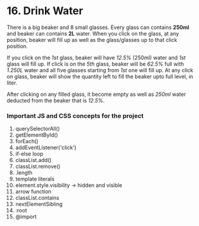 # 16. Drink Water

There is a big beaker and 8 small glasses. Every glass can contains **250ml** and beaker can contains **2L** water. When you click on the glass, at any position, beaker will fill up as well as the glass/glasses up to that click position.

If you click on the *1st* glass, beaker will have *12.5%* (250ml) water and *1st* glass will fill up. If click is on the *5th* glass, beaker will be *62.5%* full with *1.250L* water and all five glasses starting from *1st* one will fill up. At any click on glass, beaker will show the quantity left to fill the beaker upto full level, in liter.

After clicking on any filled glass, it become empty as well as *250ml* water deducted from the beaker that is *12.5%*. 

### Important JS and CSS concepts for the project

1. querySelectorAll()
2. getElementById()
3. forEach()
4. addEventListener('click')
5. if-else loop
6. classList.add()
7. classList.remove()
8. .length
9. template literals
10. element.style.visibility -> hidden and visible
11. arrow function
12. classList.contains
13. nextElementSibling
14. :root
15. @import
